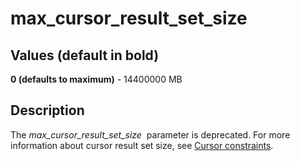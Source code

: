 # max\_cursor\_result\_set\_size<a name="max_cursor_result_set_size"></a>

## Values \(default in bold\)<a name="max_cursor_result_set_size-values"></a>

 **0 \(defaults to maximum\)** \- 14400000 MB 

## Description<a name="max_cursor_result_set_size-description"></a>

The *max\_cursor\_result\_set\_size*  parameter is deprecated\. For more information about cursor result set size, see [Cursor constraints](declare.md#declare-constraints)\.